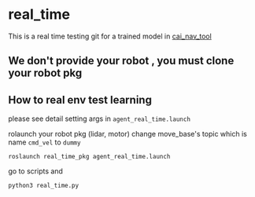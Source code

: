 # real_time

This is a real time testing git for a trained model in [cai_nav_tool](https://github.com/CAI23sbP/cai_nav_tool)

## We don't provide your robot , you must clone your robot pkg ##

## How to real env test learning ##

please see detail setting args in `agent_real_time.launch`

rolaunch your robot pkg (lidar, motor)
change move_base's topic which is name `cmd_vel` to `dummy`

`roslaunch real_time_pkg agent_real_time.launch`

go to scripts and 

`python3 real_time.py`
